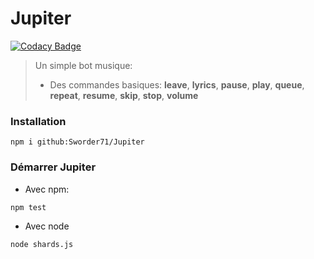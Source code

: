 # Jupiter
[![Codacy Badge](https://api.codacy.com/project/badge/Grade/83452b5eca7b42b28674fb2766c378c2)](https://www.codacy.com/app/Sworder71/Jupiter?utm_source=github.com&amp;utm_medium=referral&amp;utm_content=Sworder71/Jupiter&amp;utm_campaign=Badge_Grade)
> Un simple bot musique:
>- Des commandes basiques: **leave**, **lyrics**, **pause**, **play**, **queue**, **repeat**, **resume**, **skip**, **stop**, **volume**

### Installation
```
npm i github:Sworder71/Jupiter
```

### Démarrer Jupiter
- Avec npm:
```
npm test
```

- Avec node
```
node shards.js
```
